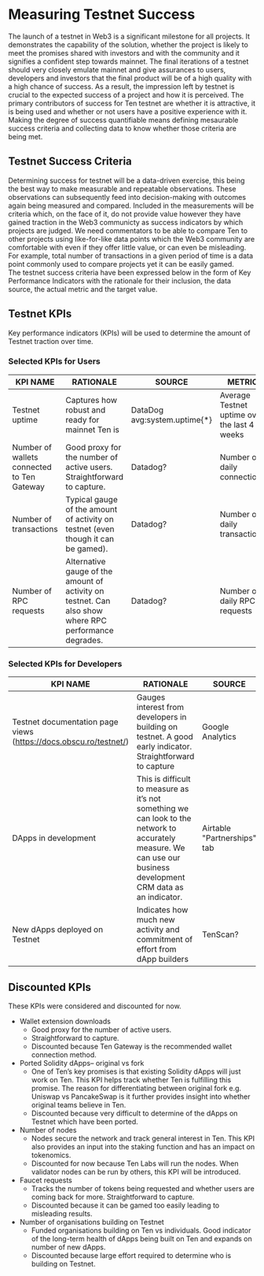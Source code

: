 # Measuring Testnet Success
The launch of a testnet in Web3 is a significant milestone for all projects. It demonstrates the capability of the solution, whether the project is likely to meet the promises shared with investors and with the community and it signifies a confident step towards mainnet. The final iterations of a testnet should very closely emulate mainnet and give assurances to users, developers and investors that the final product will be of a high quality with a high chance of success. As a result, the impression left by testnet is crucial to the expected success of a project and how it is perceived. The primary contributors of success for Ten testnet are whether it is attractive, it is being used and whether or not users have a positive experience with it. Making the degree of success quantifiable means defining mesaurable success criteria and collecting data to know whether those criteria are being met.

## Testnet Success Criteria
Determining success for testnet will be a data-driven exercise, this being the best way to make measurable and repeatable observations. These observations can subsequently feed into decision-making with outcomes again being measured and compared. Included in the measurements will be criteria which, on the face of it, do not provide value however they have gained traction in the Web3 communicty as success indicators by which projects are judged. We need commentators to be able to compare Ten to other projects using like-for-like data points which the Web3 community are comfortable with even if they offer little value, or can even be misleading. For example, total number of transactions in a given period of time is a data point commonly used to compare projects yet it can be easily gamed.  
The testnet success criteria have been expressed below in the form of Key Performance Indicators with the rationale for their inclusion, the data source, the actual metric and the target value.

## Testnet KPIs
Key performance indicators (KPIs) will be used to determine the amount of Testnet traction over time.

### Selected KPIs for Users
| KPI NAME | RATIONALE | SOURCE | METRIC | TARGET |
|--|--|--|--|--|
| Testnet uptime | Captures how robust and ready for mainnet Ten is | DataDog avg:system.uptime{*} | Average Testnet uptime over the last 4 weeks|99.9%|
| Number of wallets connected to Ten Gateway| Good proxy for the number of active users. Straightforward to capture.| Datadog? |Number of daily connections|500|
| Number of transactions| Typical gauge of the amount of activity on testnet (even though it can be gamed).| Datadog? |Number of daily transactions|2000|
| Number of RPC requests| Alternative gauge of the amount of activity on testnet. Can also show where RPC performance degrades.| Datadog? |Number of daily RPC requests|2000|

### Selected KPIs for Developers
| KPI NAME | RATIONALE | SOURCE | METRIC | TARGET |
|--|--|--|--|--|
| Testnet documentation page views (https://docs.obscu.ro/testnet/) | Gauges interest from developers in building on testnet. A good early indicator. Straightforward to capture | Google Analytics | Number of unique page views in the last 4 weeks |50|
|DApps in development| This is difficult to measure as it’s not something we can look to the network to accurately measure. We can use our business development CRM data as an indicator. | Airtable "Partnerships" tab| Number of partners with status changed to "Soft Commitment" in the last 4 weeks|40|
| New dApps deployed on Testnet| Indicates how much new activity and commitment of effort from dApp builders| TenScan?| Number of new dApp addresses deployed in the last 4 weeks|20|

## Discounted KPIs
These KPIs were considered and discounted for now.

- Wallet extension downloads
    - Good proxy for the number of active users.
    - Straightforward to capture.
    - Discounted because Ten Gateway is the recommended wallet connection method.
- Ported Solidity dApps– original vs fork
    - One of Ten’s key promises is that existing Solidity dApps will just work on Ten. This KPI helps track whether Ten is fulfilling this promise. The reason for differentiating between original fork e.g. Uniswap vs PancakeSwap is it further provides insight into whether original teams believe in Ten.
    - Discounted because very difficult to determine of the dApps on Testnet which have been ported.
- Number of nodes
    - Nodes secure the network and track general interest in Ten. This KPI also provides an input into the staking function and has an impact on tokenomics.
    - Discounted for now because Ten Labs will run the nodes. When validator nodes can be run by others, this KPI will be introduced.
- Faucet requests
    - Tracks the number of tokens being requested and whether users are coming back for more. Straightforward to capture.
    - Discounted because it can be gamed too easily leading to misleading results.
- Number of organisations building on Testnet
    - Funded organisations building on Ten vs individuals. Good indicator of the long-term health of dApps being built on Ten and expands on number of new dApps.
    - Discounted because large effort required to determine who is building on Testnet.

